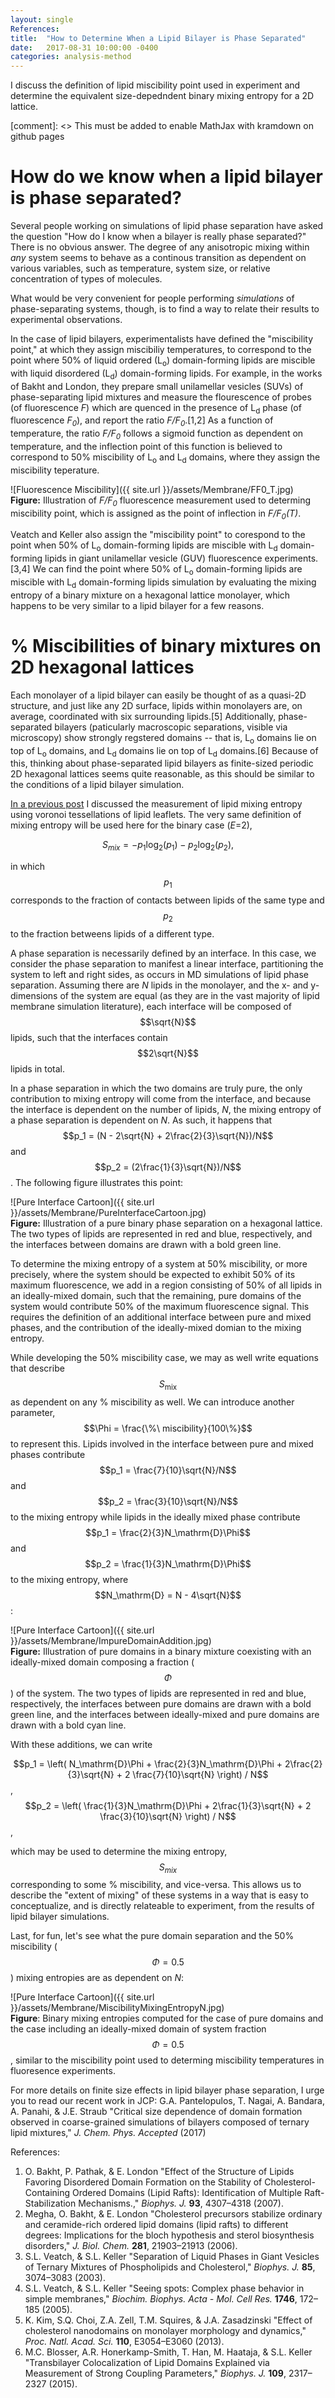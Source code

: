 ```yaml
---
layout: single
References:
title:  "How to Determine When a Lipid Bilayer is Phase Separated"
date:   2017-08-31 10:00:00 -0400
categories: analysis-method
---
```


I discuss the definition of lipid miscibility point used in experiment and determine the equivalent size-depedndent binary mixing entropy for a 2D lattice.

[comment]: <> This must be added to enable MathJax with kramdown on github pages
<script type="text/javascript" async
  src="https://cdn.mathjax.org/mathjax/latest/MathJax.js?config=TeX-MML-AM_CHTML">
</script>

# How do we know when a lipid bilayer is phase separated?

Several people working on simulations of lipid phase separation have asked the question "How do I know when a bilayer is really phase separated?" There is no obvious answer. The degree of any anisotropic mixing within *any* system seems to behave as a continous transition as dependent on various variables, such as temperature, system size, or relative concentration of types of molecules.

What would be very convenient for people performing *simulations* of phase-separating systems, though, is to find a way to relate their results to experimental observations.

In the case of lipid bilayers, experimentalists have defined the "miscibility point," at which they assign miscibiliy temperatures, to correspond to the point where 50% of liquid ordered (L<sub>o</sub>) domain-forming lipids are miscible with liquid disordered (L<sub>d</sub>) domain-forming lipids. For example, in the works of Bakht and London, they prepare small unilamellar vesicles (SUVs) of phase-separating lipid mixtures and measure the flourescence of probes (of fluorescence *F*) which are quenced in the presence of L<sub>d</sub> phase (of fluorescence *F<sub>0</sub>*), and report the ratio *F/F<sub>0</sub>*.[1,2] As a function of temperature, the ratio *F/F<sub>0</sub>*  follows a sigmoid function as dependent on temperature, and the inflection point of this function is believed to correspond to 50% miscibility of L<sub>o</sub> and L<sub>d</sub> domains, where they assign the miscibility teperature.

![Fluorescence Miscibility]({{ site.url }}/assets/Membrane/FF0_T.jpg)  
**Figure:** Illustration of *F/F<sub>0</sub>* fluorescence measurement used to determing miscibility point, which is assigned as the point of inflection in *F/F<sub>0</sub>(T)*.

Veatch and Keller also assign the "miscibility point" to corespond to the point when 50% of L<sub>o</sub> domain-forming lipids are miscible with L<sub>d</sub> domain-forming lipids in giant unilamellar vesicle (GUV) fluorescence experiments.[3,4] We can find the point where 50% of L<sub>o</sub> domain-forming lipids are miscible with L<sub>d</sub> domain-forming lipids simulation by evaluating the mixing entropy of a binary mixture on a hexagonal lattice monolayer, which happens to be very similar to a lipid bilayer for a few reasons.

# % Miscibilities of binary mixtures on 2D hexagonal lattices
Each monolayer of a lipid bilayer can easily be thought of as a quasi-2D structure, and just like any 2D surface, lipids within monolayers are, on average, coordinated with six surrounding lipids.[5] Additionally, phase-separated bilayers (paticularly macroscopic separations, visible via microscopy) show strongly regstered domains -- that is, L<sub>o</sub> domains lie on top of L<sub>o</sub> domains, and L<sub>d</sub> domains lie on top of L<sub>d</sub> domains.[6] Because of this, thinking about phase-separated lipid bilayers as finite-sized periodic 2D hexagonal lattices seems quite reasonable, as this should be similar to the conditions of a lipid bilayer simulation.

[In a previous post](https://gpantel.github.io/analysis-method/mixent/) I discussed the measurement of lipid mixing entropy using voronoi tessellations of lipid leaflets. The very same definition of mixing entropy will be used here for the binary case (*E*=2),

$$S_{mix} = -p_1 \log_2(p_1) -p_2 \log_2(p_2),$$

 in which $$p_1$$ corresponds to the fraction of contacts between lipids of the same type and $$p_2$$ to the fraction betweens lipids of a different type.

A phase separation is necessarily defined by an interface. In this case, we consider the phase separation to manifest a linear interface, partitioning the system to left and right sides, as occurs in MD simulations of lipid phase separation. Assuming there are *N* lipids in the monolayer, and the x- and y-dimensions of the system are equal (as they are in the vast majority of lipid membrane simulation literature), each interface will be composed of $$\sqrt{N}$$ lipids, such that the interfaces contain $$2\sqrt{N}$$ lipids in total.

In a phase separation in which the two domains are truly pure, the only contribution to mixing entropy will come from the interface, and because the interface is dependent on the number of lipids, *N*, the mixing entropy of a phase separation is dependent on *N*. As such, it happens that $$p_1 = (N - 2\sqrt{N} + 2\frac{2}{3}\sqrt{N})/N$$ and $$p_2 = (2\frac{1}{3}\sqrt{N})/N$$. The following figure illustrates this point:

![Pure Interface Cartoon]({{ site.url }}/assets/Membrane/PureInterfaceCartoon.jpg)  
**Figure:** Illustration of a pure binary phase separation on a hexagonal lattice. The two types of lipids are represented in red and blue, respectively, and the interfaces between domains are drawn with a bold green line.

To determine the mixing entropy of a system at 50% miscibility, or more precisely, where the system should be expected to exhibit 50% of its maximum fluorescence, we add in a region consisting of 50% of all lipids in an ideally-mixed domain, such that the remaining, pure domains of the system would contribute 50% of the maximum fluorescence signal. This requires the definition of an additional interface between pure and mixed phases, and the contribution of the ideally-mixed domian to the mixing entropy.

While developing the 50% miscibility case, we may as well write equations that describe $$S_\mathrm{mix}$$ as dependent on any % miscibility as well. We can introduce another parameter, $$\Phi = \frac{\%\ miscibility}{100\%}$$ to represent this. Lipids involved in the interface between pure and mixed phases contribute $$p_1 = \frac{7}{10}\sqrt{N}/N$$ and $$p_2 = \frac{3}{10}\sqrt{N}/N$$ to the mixing entropy while lipids in the ideally mixed phase contribute $$p_1 = \frac{2}{3}N_\mathrm{D}\Phi$$ and $$p_2 = \frac{1}{3}N_\mathrm{D}\Phi$$ to the mixing entropy, where $$N_\mathrm{D} = N - 4\sqrt{N}$$:

![Pure Interface Cartoon]({{ site.url }}/assets/Membrane/ImpureDomainAddition.jpg)  
**Figure:** Illustration of pure domains in a binary mixture coexisting with an ideally-mixed domain composing a fraction ($$\Phi$$) of the system. The two types of lipids are represented in red and blue, respectively, the interfaces between pure domains are drawn with a bold green line, and the interfaces between ideally-mixed and pure domains are drawn with a bold cyan line.

With these additions, we can write

$$p_1 = \left( N_\mathrm{D}\Phi + \frac{2}{3}N_\mathrm{D}\Phi + 2\frac{2}{3}\sqrt{N} + 2 \frac{7}{10}\sqrt{N} \right) / N$$,
$$p_2 = \left( \frac{1}{3}N_\mathrm{D}\Phi + 2\frac{1}{3}\sqrt{N} + 2 \frac{3}{10}\sqrt{N} \right) / N$$,

which may be used to determine the mixing entropy, $$S_{mix}$$ corresponding to some % miscibility, and vice-versa. This allows us to describe the "extent of mixing" of these systems in a way that is easy to conceptualize, and is directly relateable to experiment, from the results of lipid bilayer simulations.

Last, for fun, let's see what the pure domain separation and the 50% miscibility ($$\Phi = 0.5$$) mixing entropies are as dependent on *N*:

![Pure Interface Cartoon]({{ site.url }}/assets/Membrane/MiscibilityMixingEntropyN.jpg)  
**Figure**: Binary mixing entropies computed for the case of pure domains and the case including an ideally-mixed domain of system fraction $$\Phi = 0.5$$, similar to the miscibility point used to determing miscibility temperatures in fluoresence experiments.


For more details on finite size effects in lipid bilayer phase separation, I urge you to read our recent work in JCP:
G.A. Pantelopulos, T. Nagai, A. Bandara, A. Panahi, & J.E. Straub "Critical size dependence of domain formation observed in coarse-grained simulations of bilayers composed of ternary lipid mixtures," *J. Chem. Phys.* *Accepted* (2017)

References:
1. O. Bakht, P. Pathak, & E. London "Effect of the Structure of Lipids Favoring Disordered Domain Formation on the Stability of Cholesterol-Containing Ordered Domains (Lipid Rafts): Identification of Multiple Raft-Stabilization Mechanisms.," *Biophys. J.* **93**, 4307–4318 (2007).
2. Megha, O. Bakht, & E. London "Cholesterol precursors stabilize ordinary and ceramide-rich ordered lipid domains (lipid rafts) to different degrees: Implications for the bloch hypothesis and sterol biosynthesis disorders," *J. Biol. Chem.* **281**, 21903–21913 (2006).
3. S.L. Veatch, & S.L. Keller "Separation of Liquid Phases in Giant Vesicles of Ternary Mixtures of Phospholipids and Cholesterol," *Biophys. J.* **85**, 3074–3083 (2003).
4. S.L. Veatch, & S.L. Keller "Seeing spots: Complex phase behavior in simple membranes," *Biochim. Biophys. Acta - Mol. Cell Res.* **1746**, 172–185 (2005).
5. K. Kim,  S.Q. Choi, Z.A. Zell, T.M. Squires, & J.A. Zasadzinski "Effect of cholesterol nanodomains on monolayer morphology and dynamics," *Proc. Natl. Acad. Sci.* **110**, E3054–E3060 (2013).
6. M.C. Blosser, A.R. Honerkamp-Smith, T. Han, M. Haataja, & S.L. Keller "Transbilayer Colocalization of Lipid Domains Explained via Measurement of Strong Coupling Parameters," *Biophys. J.* **109**, 2317–2327 (2015).
